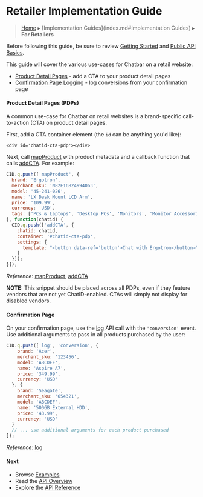 Retailer Implementation Guide
=============================

> [Home](index.md) ▸ [Implementation Guides](index.md#Implementation Guides) ▸ **For Retailers**

Before following this guide, be sure to review [Getting Started](getting-started.md) and
[Public API Basics](public-api-overview.md#Basics).

This guide will cover the various use-cases for Chatbar on a retail website:

* [Product Detail Pages](retailer-implementation.md#Product_Detail_Pages) - add a CTA to your product detail pages
* [Confirmation Page Logging](retailer-implementation.md#Confirmation_Page) - log conversions from your confirmation page

#### Product Detail Pages (PDPs)

A common use-case for Chatbar on retail websites is a brand-specific call-to-action (CTA)
on product detail pages.

First, add a CTA container element (the `id` can be anything you'd like):

```
<div id='chatid-cta-pdp'></div>
```

Next, call [mapProduct](public-api-reference.md#mapProduct) with product metadata and a
callback function that calls [addCTA](public-api-reference.md#addCTA). For example:

```javascript
CID.q.push(['mapProduct', {
  brand: 'Ergotron',
  merchant_sku: 'N82E16824994063',
  model: '45-241-026',
  name: 'LX Desk Mount LCD Arm',
  price: '109.99',
  currency: 'USD',
  tags: ['PCs & Laptops', 'Desktop PCs', 'Monitors', 'Monitor Accessories', 'Ergotron']
}, function(chatid) {
  CID.q.push(['addCTA', {
    chatid: chatid,
    container: '#chatid-cta-pdp',
    settings: {
      template: "<button data-ref='button'>Chat with Ergotron</button>"
    }
  }]);
}]);
```

*Reference*: [mapProduct](public-api-reference.md#mapProduct),
[addCTA](public-api-reference.md#addCTA)

**NOTE:** This snippet should be placed across all PDPs, even if they feature vendors
that are not yet ChatID-enabled. CTAs will simply not display for disabled vendors.

#### Confirmation Page

On your confirmation page, use the [log](public-api-reference.md#log) API call with
the `'conversion'` event. Use additional arguments to pass in all products purchased by
the user:

```javascript
CID.q.push(['log', 'conversion', {
    brand: 'Acer',
    merchant_sku: '123456',
    model: 'ABCDEF',
    name: 'Aspire A7',
    price: '349.99',
    currency: 'USD'
  }, {
    brand: 'Seagate',
    merchant_sku: '654321',
    model: 'ABCDEF',
    name: '500GB External HDD',
    price: '43.99',
    currency: 'USD'
  }
  // ... use additional arguments for each product purchased
]);
```

*Reference*: [log](public-api-reference.md#log)

#### Next

* Browse [Examples](demos.md)
* Read the [API Overview](public-api-overview.md)
* Explore the [API Reference](public-api-reference.md)
